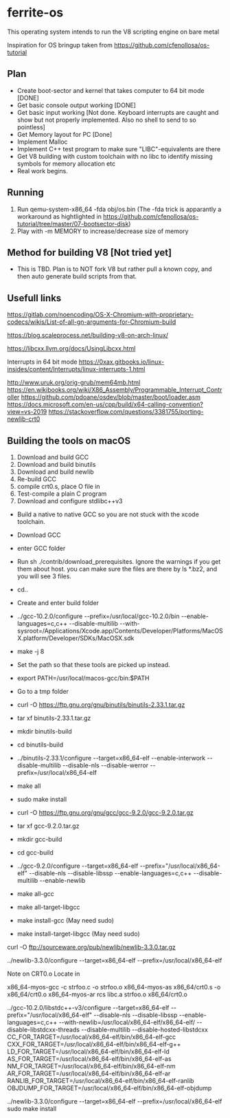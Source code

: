 # ferrite-os
This operating system intends to run the V8 scripting engine on bare metal

Inspiration for OS bringup taken from https://github.com/cfenollosa/os-tutorial

## Plan
- Create boot-sector and kernel that takes computer to 64 bit mode [DONE]
- Get basic console output working [DONE]
- Get basic input working [Not done. Keyboard interrupts are caught and show but not properly implemented. Also no shell to send to so pointless]
- Get Memory layout for PC [Done]
- Implement Malloc
- Implement C++ test program to make sure "LIBC"-equivalents are there
- Get V8 building with custom toolchain with no libc to identify missing symbols for memory allocation etc
- Real work begins. 

## Running
1. Run qemu-system-x86_64 -fda obj/os.bin   (The -fda trick is apparantly a workaround as hightlighted in https://github.com/cfenollosa/os-tutorial/tree/master/07-bootsector-disk)
2. Play with -m MEMORY to increase/decrease size of memory

## Method for building V8 [Not tried yet]
- This is TBD. Plan is to NOT fork V8 but rather pull a known copy, and then auto generate build scripts from that. 

## Usefull links
https://gitlab.com/noencoding/OS-X-Chromium-with-proprietary-codecs/wikis/List-of-all-gn-arguments-for-Chromium-build

https://blog.scaleprocess.net/building-v8-on-arch-linux/
	
https://libcxx.llvm.org/docs/UsingLibcxx.html

Interrupts in 64 bit mode
https://0xax.gitbooks.io/linux-insides/content/Interrupts/linux-interrupts-1.html

http://www.uruk.org/orig-grub/mem64mb.html
https://en.wikibooks.org/wiki/X86_Assembly/Programmable_Interrupt_Controller
https://github.com/pdoane/osdev/blob/master/boot/loader.asm
https://docs.microsoft.com/en-us/cpp/build/x64-calling-convention?view=vs-2019
https://stackoverflow.com/questions/3381755/porting-newlib-crt0


## Building the tools on macOS

1. Download and build GCC
2. Download and build binutils
3. Download and build newlib
4. Re-build GCC
5. compile crt0.s, place O file in 
6. Test-compile a plain C program
7. Download and configure stdlibc++v3




- Build a native to native GCC so you are not stuck with the xcode toolchain.
- Download GCC
- enter GCC folder
- Run sh ./contrib/download_prerequisites. Ignore the warnings if you get them about host. you can make sure the files are there by ls *.bz2, and you will see 3 files.
- cd..
- Create and enter build folder
- ../gcc-10.2.0/configure --prefix=/usr/local/gcc-10.2.0/bin --enable-languages=c,c++ --disable-multilib --with-sysroot=/Applications/Xcode.app/Contents/Developer/Platforms/MacOSX.platform/Developer/SDKs/MacOSX.sdk
- make -j 8



- Set the path so that these tools are picked up instead.

- export PATH=/usr/local/macos-gcc/bin:$PATH

- Go to a tmp folder
- curl -O https://ftp.gnu.org/gnu/binutils/binutils-2.33.1.tar.gz
- tar xf binutils-2.33.1.tar.gz 
- mkdir binutils-build
- cd binutils-build
- ../binutils-2.33.1/configure --target=x86_64-elf  --enable-interwork --disable-multilib --disable-nls --disable-werror --prefix=/usr/local/x86_64-elf
- make all
- sudo make install


- curl -O https://ftp.gnu.org/gnu/gcc/gcc-9.2.0/gcc-9.2.0.tar.gz
- tar xf gcc-9.2.0.tar.gz
- mkdir gcc-build
- cd gcc-build
- ../gcc-9.2.0/configure --target=x86_64-elf --prefix="/usr/local/x86_64-elf" --disable-nls --disable-libssp --enable-languages=c,c++ --disable-multilib --enable-newlib
- make all-gcc 
- make all-target-libgcc 
- make install-gcc  (May need sudo)
- make install-target-libgcc (May need sudo)



curl -O ftp://sourceware.org/pub/newlib/newlib-3.3.0.tar.gz

../newlib-3.3.0/configure --target=x86_64-elf --prefix=/usr/local/x86_64-elf



Note on CRT0.o
Locate in 

x86_64-myos-gcc -c strfoo.c -o strfoo.o
x86_64-myos-as x86_64/crt0.s -o x86_64/crt0.o
x86_64-myos-ar rcs libc.a strfoo.o x86_64/crt0.o

../gcc-10.2.0/libstdc++-v3/configure --target=x86_64-elf --prefix="/usr/local/x86_64-elf" --disable-nls --disable-libssp --enable-languages=c,c++ --with-newlib=/usr/local/x86_64-elf/x86_64-elf/ --disable-libstdcxx-threads --disable-multilib --disable-hosted-libstdcxx \
CC_FOR_TARGET=/usr/local/x86_64-elf/bin/x86_64-elf-gcc \
CXX_FOR_TARGET=/usr/local/x86_64-elf/bin/x86_64-elf-g++ \
LD_FOR_TARGET=/usr/local/x86_64-elf/bin/x86_64-elf-ld \
AS_FOR_TARGET=/usr/local/x86_64-elf/bin/x86_64-elf-as \
NM_FOR_TARGET=/usr/local/x86_64-elf/bin/x86_64-elf-nm \
AR_FOR_TARGET=/usr/local/x86_64-elf/bin/x86_64-elf-ar \
RANLIB_FOR_TARGET=/usr/local/x86_64-elf/bin/x86_64-elf-ranlib \
OBJDUMP_FOR_TARGET=/usr/local/x86_64-elf/bin/x86_64-elf-objdump


../newlib-3.3.0/configure --target=x86_64-elf --prefix=/usr/local/x86_64-elf
sudo make install







